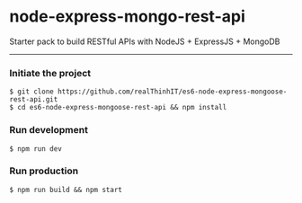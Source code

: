 # node-express-mongo-rest-api

Starter pack to build RESTful APIs with NodeJS + ExpressJS + MongoDB

---

### Initiate the project

    $ git clone https://github.com/realThinhIT/es6-node-express-mongoose-rest-api.git
    $ cd es6-node-express-mongoose-rest-api && npm install


### Run development
    $ npm run dev 

### Run production
    $ npm run build && npm start
